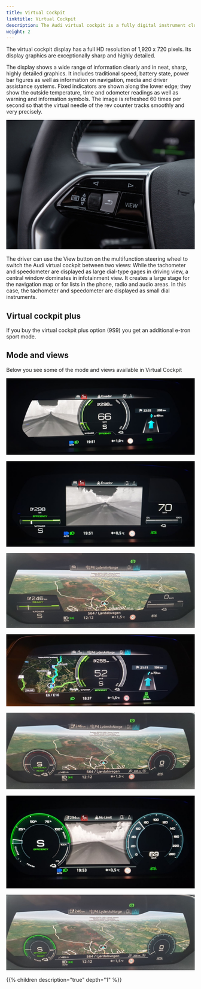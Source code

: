 ```yaml
---
title: Virtual Cockpit
linktitle: Virtual Cockpit
description: The Audi virtual cockpit is a fully digital instrument cluster with a 12.3-inch TFT screen.
weight: 2
---
```


 The virtual cockpit display has a full HD resolution of 1,920 x 720 pixels. Its display graphics are exceptionally sharp and highly detailed.

The display shows a wide range of information clearly and in neat, sharp, highly detailed graphics. It includes traditional speed, battery state, power bar figures as well as information on navigation, media and driver assistance systems. Fixed indicators are shown along the lower edge; they show the outside temperature, time and odometer readings as well as warning and information symbols. The image is refreshed 60 times per second so that the virtual needle of the rev counter tracks smoothly and very precisely.

![View control](viewcontrol.jpg "Virtual cockpit view is controlled on the steering wheel")

The driver can use the View button on the multifunction steering wheel to switch the Audi virtual cockpit between two views: While the tachometer and speedometer are displayed as large dial-type gages in driving view, a central window dominates in infotainment view. It creates a large stage for the navigation map or for lists in the phone, radio and audio areas. In this case, the tachometer and speedometer are displayed as small dial instruments.


## Virtual cockpit plus

If you buy the virtual cockpit plus option (9S9) you get an additional e-tron sport mode.

## Mode and views

Below you see some of the mode and views available in Virtual Cockpit


![Virtual cockpit](view_etron_1.png " Virtual Cockpit e-tron mode infotainment view - Nightvision")

![Virtual cockpit](view_etron_2.png " Virtual Cockpit e-tron mode infotainment view - Nightvision")

![Virtual cockpit](view_etron_3.png " Virtual Cockpit e-tron mode infotainment view - Navigation with Google maps")

![Virtual cockpit](view_etron_4.png " Virtual Cockpit e-tron mode driving view - Navigation with Google maps and active route")

![Virtual cockpit](view_sport_1.png " Virtual Cockpit sport mode infotainment view - Navigation with Google maps")

![Virtual cockpit](view_standard_1.png " Virtual Cockpit standard mode - Nightvision")

![Virtual cockpit](view_standard_2.png "Virtual Cockpit standard mode infotainment view - Navigation with Google maps")




{{% children description="true" depth="1" %}}
